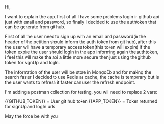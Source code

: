 Hi,

I want to explain the app, first of all I have some problems login in github api just with email and password,
so finally I decided to use the authtoken that can be generate from git hub.

First of all the user need to sign up with an email and password(in the header of the petition should inform the auth token from git hub),
after this the user will have a temporary access token(this token will expire) if the token expire the user should logIn in the app informing
again the authtoken, i feel this will make tha api a little more secure then just using the github token for signUp and logIn.

The information of the user will be store in MongoDb and for making the search faster I decided to use Redis as cache, the cache is temporary
but is the user wants to refresh it faster can user the refresh endpoint.

I'm adding a postman collection for testing, you will need to replace 2 vars:

{{GITHUB_TOKEN}} = User git hub token
{{APP_TOKEN}} = Token returned for signUp and logIn urls

May the force be with you
